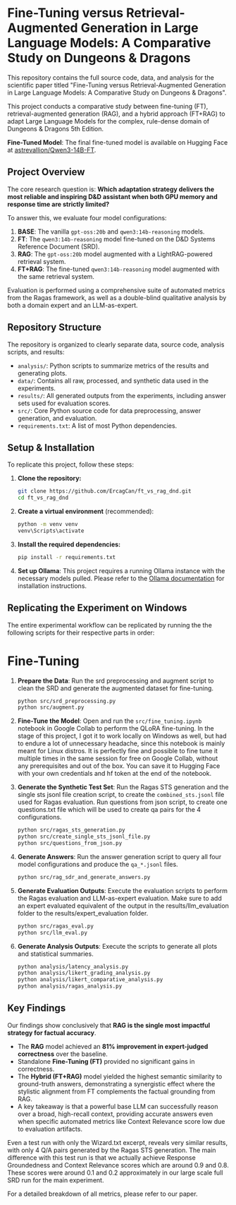 # Fine-Tuning versus Retrieval-Augmented Generation in Large Language Models: A Comparative Study on Dungeons & Dragons

This repository contains the full source code, data, and analysis for the scientific paper titled "Fine-Tuning versus Retrieval-Augmented Generation in Large Language Models: A Comparative Study on Dungeons & Dragons".

This project conducts a comparative study between fine-tuning (FT), retrieval-augmented generation (RAG), and a hybrid approach (FT+RAG) to adapt Large Language Models for the complex, rule-dense domain of Dungeons & Dragons 5th Edition.

**Fine-Tuned Model**: The final fine-tuned model is available on Hugging Face at [astrevallion/Qwen3-14B-FT](https://huggingface.co/astrevallion/Qwen3-14B-FT).

## Project Overview

The core research question is: **Which adaptation strategy delivers the most reliable and inspiring D&D assistant when both GPU memory and response time are strictly limited?**

To answer this, we evaluate four model configurations:
1.  **BASE**: The vanilla `gpt-oss:20b` and `qwen3:14b-reasoning` models.
2.  **FT**: The `qwen3:14b-reasoning` model fine-tuned on the D&D Systems Reference Document (SRD).
3.  **RAG**: The `gpt-oss:20b` model augmented with a LightRAG-powered retrieval system.
4.  **FT+RAG**: The fine-tuned `qwen3:14b-reasoning` model augmented with the same retrieval system.

Evaluation is performed using a comprehensive suite of automated metrics from the Ragas framework, as well as a double-blind qualitative analysis by both a domain expert and an LLM-as-expert.

## Repository Structure

The repository is organized to clearly separate data, source code, analysis scripts, and results:

-   `analysis/`: Python scripts to summarize metrics of the results and generating plots.
-   `data/`: Contains all raw, processed, and synthetic data used in the experiments.
-   `results/`: All generated outputs from the experiments, including answer sets used for evaluation scores.
-   `src/`: Core Python source code for data preprocessing, answer generation, and evaluation.
-   `requirements.txt`: A list of most Python dependencies.

## Setup & Installation

To replicate this project, follow these steps:

1.  **Clone the repository:**
    ```bash
    git clone https://github.com/ErcagCan/ft_vs_rag_dnd.git
    cd ft_vs_rag_dnd
    ```

2.  **Create a virtual environment** (recommended):
    ```bash
    python -m venv venv
    venv\Scripts\activate
    ```

3.  **Install the required dependencies:**
    ```bash
    pip install -r requirements.txt
    ```

4.  **Set up Ollama**: This project requires a running Ollama instance with the necessary models pulled. Please refer to the [Ollama documentation](https://ollama.ai/) for installation instructions.

## Replicating the Experiment on Windows
The entire experimental workflow can be replicated by running the the following scripts for their respective parts in order:

# Fine-Tuning

1.  **Prepare the Data**: Run the srd preprocessing and augment script to clean the SRD and generate the augmented dataset for fine-tuning.
    ```bash
    python src/srd_preprocessing.py
    python src/augment.py
    ```

2.  **Fine-Tune the Model**: Open and run the `src/fine_tuning.ipynb` notebook in Google Collab to perform the QLoRA fine-tuning. In the stage of this project, I got it to work locally on Windows as well, but had to endure a lot of unnecessary headache, since this notebook is mainly meant for Linux distros. It is perfectly fine and possible to fine tune it multiple times in the same session for free on Google Collab, without any prerequisites and out of the box. You can save it to Hugging Face with your own credentials and hf token at the end of the notebook.

3.  **Generate the Synthetic Test Set**: Run the Ragas STS generation and the single sts jsonl file creation script, to create the `combined_sts.jsonl` file used for Ragas evaluation. Run questions from json script, to create one questions.txt file which will be used to create qa pairs for the 4 configurations.
    ```bash
    python src/ragas_sts_generation.py
    python src/create_single_sts_jsonl_file.py
    python src/questions_from_json.py
    ```

4.  **Generate Answers**: Run the answer generation script to query all four model configurations and produce the `qa_*.jsonl` files.
    ```bash
    python src/rag_sdr_and_generate_answers.py
    ```

5.  **Generate Evaluation Outputs**: Execute the evaluation scripts to perform the Ragas evaluation and LLM-as-expert evaluation. Make sure to add an expert evaluated equivalent of the output in the results/llm_evaluation folder to the results/expert_evaluation folder.
    ```bash
    python src/ragas_eval.py
    python src/llm_eval.py
    ```

6.  **Generate Analysis Outputs**: Execute the scripts to generate all plots and statistical summaries.
    ```bash
    python analysis/latency_analysis.py
    python analysis/likert_grading_analysis.py
    python analysis/likert_comparative_analysis.py
    python analysis/ragas_analysis.py
    ```

## Key Findings

Our findings show conclusively that **RAG is the single most impactful strategy for factual accuracy**.

-   The **RAG** model achieved an **81% improvement in expert-judged correctness** over the baseline.
-   Standalone **Fine-Tuning (FT)** provided no significant gains in correctness.
-   The **Hybrid (FT+RAG)** model yielded the highest semantic similarity to ground-truth answers, demonstrating a synergistic effect where the stylistic alignment from FT complements the factual grounding from RAG.
-   A key takeaway is that a powerful base LLM can successfully reason over a broad, high-recall context, providing accurate answers even when specific automated metrics like Context Relevance score low due to evaluation artifacts.

Even a test run with only the Wizard.txt excerpt, reveals very similar results, with only 4 Q/A pairs generated by the Ragas STS generation. The main difference with this test run is that we actually achieve Response Groundedness and Context Relevance scores which are around 0.9 and 0.8. These scores were around 0.1 and 0.2 approximately in our large scale full SRD run for the main experiment.

For a detailed breakdown of all metrics, please refer to our paper.
